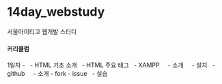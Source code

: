 # 14day_webstudy
서울아이티고 웹개발 스터디


#### 커리큘럼
1일차 - 
   - HTML 기초 소개
   - HTML 주요 태그 
   - XAMPP 
     - 소개
     - 설치
   - github
     - 소개
     - fork
     - issue
   - 실습
